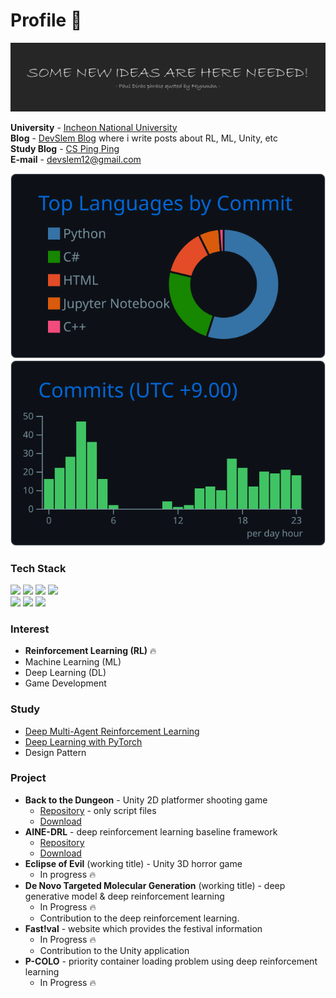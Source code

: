 # Profile 👋

![](images/some-new-ideas-are-here-needed.png)

**University** - [Incheon National University](https://www.inu.ac.kr/mbshome/mbs/inuengl/index.html)  
**Blog** - [DevSlem Blog](https://devslem.github.io/) where i write posts about RL, ML, Unity, etc  
**Study Blog** - [CS Ping Ping](https://blog-cs-pingping.vercel.app/docs/intro)  
**E-mail** - <devslem12@gmail.com>  

<!--
**DevSlem/DevSlem** is a ✨ _special_ ✨ repository because its `README.md` (this file) appears on your GitHub profile.

Here are some ideas to get you started:

- 🔭 I’m currently working on ...
- 🌱 I’m currently learning ...
- 👯 I’m looking to collaborate on ...
- 🤔 I’m looking for help with ...
- 💬 Ask me about ...
- 📫 How to reach me: ...
- 😄 Pronouns: ...
- ⚡ Fun fact: ...
-->

<!-- ![](https://raw.githubusercontent.com/DevSlem/DevSlem/main/profile-summary-card-output/radical/0-profile-details.svg) -->  
![](https://raw.githubusercontent.com/DevSlem/DevSlem/main/profile-summary-card-output/github_dark/2-most-commit-language.svg) ![](https://raw.githubusercontent.com/DevSlem/DevSlem/main/profile-summary-card-output/github_dark/4-productive-time.svg)

### Tech Stack

<p>
 <img src="https://img.shields.io/badge/c%23-%23239120.svg?style=for-the-badge&logo=c-sharp&logoColor=white"/>
 <img src="https://img.shields.io/badge/python-3670A0?style=for-the-badge&logo=python&logoColor=ffdd54"/>
 <img src="https://img.shields.io/badge/Rust-black?style=for-the-badge&logo=rust&logoColor=#E57324"/>
 <img src="https://img.shields.io/badge/c++-%2300599C.svg?style=for-the-badge&logo=c%2B%2B&logoColor=white"/>
 
 <br>
 
 <img src="https://img.shields.io/badge/unity-%23000000.svg?style=for-the-badge&logo=unity&logoColor=white"/>
 <img src="https://img.shields.io/badge/ML%20Agents-%23000000.svg?style=for-the-badge&logo=unity&logoColor=white"/>
 <img src="https://img.shields.io/badge/PyTorch-EE4C2C?style=for-the-badge&logo=PyTorch&logoColor=white"/>
</p>

### Interest

* **Reinforcement Learning (RL)** 🔥
* Machine Learning (ML)
* Deep Learning (DL)
* Game Development

### Study

* [Deep Multi-Agent Reinforcement Learning](https://ora.ox.ac.uk/objects/uuid:a55621b3-53c0-4e1b-ad1c-92438b57ffa4)
* [Deep Learning with PyTorch](https://github.com/DevSlem/deep-learning-with-pytorch)
* Design Pattern

### Project

* **Back to the Dungeon** - Unity 2D platformer shooting game
  * [Repository](https://github.com/Team-UGD/back-to-the-dungeon-scripts) - only script files
  * [Download](https://devslem.itch.io/back-to-the-dungeon)
* **AINE-DRL** - deep reinforcement learning baseline framework
  * [Repository](https://github.com/DevSlem/AINE-DRL)
  * [Download](https://pypi.org/project/aine-drl/)
* **Eclipse of Evil** (working title) - Unity 3D horror game
  * In progress 🔥
* **De Novo Targeted Molecular Generation** (working title) - deep generative model & deep reinforcement learning
  * In Progress 🔥
  * Contribution to the deep reinforcement learning.
* **Fast!val** - website which provides the festival information
  * In Progress 🔥
  * Contribution to the Unity application
* **P-COLO** - priority container loading problem using deep reinforcement learning
  * In Progress 🔥
